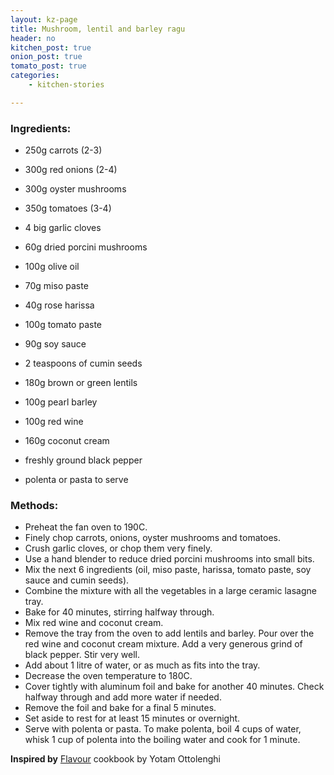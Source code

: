 ```yaml
---
layout: kz-page
title: Mushroom, lentil and barley ragu
header: no
kitchen_post: true
onion_post: true
tomato_post: true
categories:
    - kitchen-stories

---
```


### Ingredients:


* 250g carrots (2-3)
* 300g red onions (2-4)
* 300g oyster mushrooms
* 350g tomatoes (3-4)
* 4 big garlic cloves
* 60g dried porcini mushrooms

* 100g olive oil
* 70g miso paste
* 40g rose harissa
* 100g tomato paste
* 90g soy sauce
* 2 teaspoons of cumin seeds

* 180g brown or green lentils
* 100g pearl barley
* 100g red wine
* 160g coconut cream
* freshly ground black pepper

* polenta or pasta to serve



### Methods:

* Preheat the fan oven to 190C.
* Finely chop carrots, onions, oyster mushrooms and tomatoes. 
* Crush garlic cloves, or chop them very finely.
* Use a hand blender to reduce dried porcini mushrooms into small bits.
* Mix the next 6 ingredients (oil, miso paste, harissa, tomato paste, soy sauce and cumin seeds).
* Combine the mixture with all the vegetables in a large ceramic lasagne tray.
* Bake for 40 minutes, stirring halfway through.
* Mix red wine and coconut cream.
* Remove the tray from the oven to add lentils and barley. Pour over the red wine and coconut cream mixture. Add a very generous grind of black pepper. Stir very well.
* Add about 1 litre of water, or as much as fits into the tray.
* Decrease the oven temperature to 180C.
* Cover tightly with aluminum foil and bake for another 40 minutes. Check halfway through and add more water if needed.
* Remove the foil and bake for a final 5 minutes.
* Set aside to rest for at least 15 minutes or overnight. 
* Serve with polenta or pasta. To make polenta, boil 4 cups of water, whisk 1 cup of polenta into the boiling water and cook for 1 minute.



**Inspired by** [Flavour][1] cookbook by Yotam Ottolenghi 

[1]: https://www.penguin.co.uk/books/111/1116203/ottolenghi-flavour/9781785038938.html
